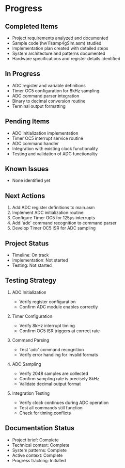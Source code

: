 # Progress

## Completed Items
- Project requirements analyzed and documented
- Sample code (hw11samp4gSim.asm) studied
- Implementation plan created with detailed steps
- System architecture and patterns documented
- Hardware specifications and register details identified

## In Progress
- ADC register and variable definitions
- Timer OC5 configuration for 8kHz sampling
- ADC command parser integration
- Binary to decimal conversion routine
- Terminal output formatting

## Pending Items
- ADC initialization implementation
- Timer OC5 interrupt service routine
- ADC command handler
- Integration with existing clock functionality
- Testing and validation of ADC functionality

## Known Issues
- None identified yet

## Next Actions
1. Add ADC register definitions to main.asm
2. Implement ADC initialization routine
3. Configure Timer OC5 for 125μs interrupts
4. Add 'adc' command recognition to command parser
5. Develop Timer OC5 ISR for ADC sampling

## Project Status
- Timeline: On track
- Implementation: Not started
- Testing: Not started

## Testing Strategy
1. ADC Initialization
   - Verify register configuration
   - Confirm ADC module enables correctly

2. Timer Configuration
   - Verify 8kHz interrupt timing
   - Confirm OC5 ISR triggers at correct rate

3. Command Parsing
   - Test 'adc' command recognition
   - Verify error handling for invalid formats

4. ADC Sampling
   - Verify 2048 samples are collected
   - Confirm sampling rate is precisely 8kHz
   - Validate decimal output format

5. Integration Testing
   - Verify clock continues during ADC operation
   - Test all commands still function
   - Check for timing conflicts

## Documentation Status
- Project brief: Complete
- Technical context: Complete
- System patterns: Complete
- Active context: Complete
- Progress tracking: Initiated 